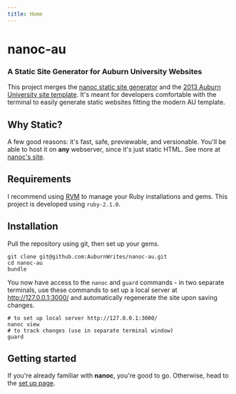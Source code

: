 ```yaml
---
title: Home
---
```


# nanoc-au

### A Static Site Generator for Auburn University Websites

This project merges the [nanoc static site generator](http://nanoc.ws) and the [2013 Auburn University site template](http://www.auburn.edu/template/2013/). It's meant for developers comfortable with the terminal to easily generate static websites fitting the modern AU template.

## Why Static?

A few good reasons: it's fast, safe, previewable, and versionable. You'll be able to host it on **any** webserver, since it's just static HTML. See more at [nanoc's site](http://nanoc.ws/about/#why-static).

## Requirements

I recommend using [RVM](http://rvm.io/) to manage your Ruby installations and gems. This project is developed using `ruby-2.1.0`.

## Installation

Pull the repository using git, then set up your gems.

~~~
git clone git@github.com:AuburnWrites/nanoc-au.git
cd nanoc-au
bundle
~~~

You now have access to the `nanoc` and `guard` commands - in two separate terminals, use these commands to set up a local server at <http://127.0.0.1:3000/> and automatically regenerate the site upon saving changes.

~~~
# to set up local server http://127.0.0.1:3000/
nanoc view
# to track changes (use in separate terminal window)
guard
~~~

## Getting started

If you're already familiar with **nanoc**, you're good to go. Otherwise, head to the [set up page](/setup/).